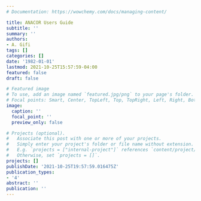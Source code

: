 ```yaml
---
# Documentation: https://wowchemy.com/docs/managing-content/

title: ANACOR Users Guide
subtitle: ''
summary: ''
authors:
- A. Gifi
tags: []
categories: []
date: '1982-01-01'
lastmod: 2021-10-25T15:57:59-04:00
featured: false
draft: false

# Featured image
# To use, add an image named `featured.jpg/png` to your page's folder.
# Focal points: Smart, Center, TopLeft, Top, TopRight, Left, Right, BottomLeft, Bottom, BottomRight.
image:
  caption: ''
  focal_point: ''
  preview_only: false

# Projects (optional).
#   Associate this post with one or more of your projects.
#   Simply enter your project's folder or file name without extension.
#   E.g. `projects = ["internal-project"]` references `content/project/deep-learning/index.md`.
#   Otherwise, set `projects = []`.
projects: []
publishDate: '2021-10-25T19:57:59.016475Z'
publication_types:
- '4'
abstract: ''
publication: ''
---
```

